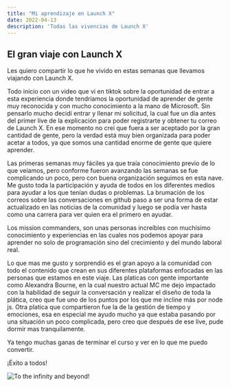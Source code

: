 ```yaml
---
title: "Mi aprendizaje en Launch X"
date: 2022-04-13
description: 'Todas las vivencias de Launch X'
---
```


## El gran viaje con Launch X

Les quiero compartir lo que he vivido en estas semanas que llevamos viajando con Launch X.

Todo inicio con un video que vi en tiktok sobre la oportunidad de entrar a esta experiencia donde tendríamos la oportunidad de aprender de gente muy reconocida y con mucho conocimiento a la mano de Microsoft.
Sin pensarlo mucho decidí entrar y llenar mi solicitud, la cual fue un día antes del primer live de la explicación para poder registrarte y obtener tu correo de Launch X. En ese momento no creí que fuera a ser aceptado por la gran cantidad de gente, pero la verdad está muy bien organizada para poder acetar a todos, ya que somos una cantidad enorme de gente que quiere aprender. 

Las primeras semanas muy fáciles ya que traía conocimiento previo de lo que veíamos, pero conforme fueron avanzando las semanas se fue complicando un poco, pero con buena organización seguimos en esta nave. 
Me gusto toda la participación y ayuda de todos en los diferentes medios para ayudar a los que tenían dudas o problemas. La brumación de los correos sobre las conversaciones en github paso a ser una forma de estar actualizado en las noticias de la comunidad y luego se podía ver hasta como una carrera para ver quien era el primero en ayudar. 

Los mission commanders, son unas personas increíbles con muchísimo conocimiento y experiencias en las cuales nos podemos apoyar para aprender no solo de programación sino del crecimiento y del mundo laboral real.

Lo que mas me gusto y sorprendió es el gran apoyo a la comunidad con todo el contenido que crean en sus diferentes plataformas enfocadas en las personas que estamos en este viaje. Las platicas con gente importante como Alexandra Bourne, en la cual nuestro actual MC me dejo impactado con la habilidad de seguir la conversación y realizar el diseño de toda la plática, creo que fue uno de los puntos por los que me incline más por node js. Otra platica que compartieron fue la de la gestión de tiempo y emociones, esa en especial me ayudo mucho ya que estaba pasando por una situación un poco complicada, pero creo que después de ese live, pude dormir mas tranquilamente. 

Ya tengo muchas ganas de terminar el curso y ver en lo que me puedo convertir. 

¡Éxito a todos!

![To the infinity and beyond!](https://c.tenor.com/aqjGQV7crbgAAAAC/rocket.gif)
